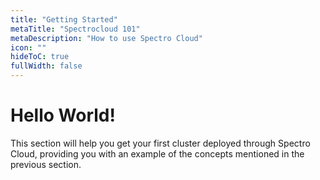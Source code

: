 ```yaml
---
title: "Getting Started"
metaTitle: "Spectrocloud 101"
metaDescription: "How to use Spectro Cloud"
icon: ""
hideToC: true
fullWidth: false
---
```


# Hello World!

This section will help you get your first cluster deployed through Spectro Cloud, providing you with an example of the concepts mentioned in the previous section.
